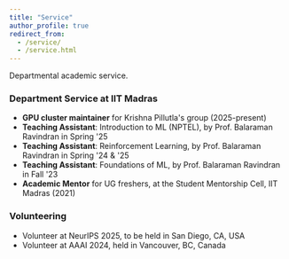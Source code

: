 ```yaml
---
title: "Service"
author_profile: true
redirect_from: 
  - /service/
  - /service.html
---
```

Departmental academic service.

<!-- ### Reviewing

**Conferences**: NeurIPS, ICML, ICLR, AISTATS  

**Journals**: JMLR, JOTA, Math. Prog.   -->

### Department Service at IIT Madras

- **GPU cluster maintainer** for Krishna Pillutla's group (2025-present)
- **Teaching Assistant**: Introduction to ML (NPTEL), by Prof. Balaraman Ravindran in Spring '25
- **Teaching Assistant**: Reinforcement Learning, by Prof. Balaraman Ravindran in Spring '24 & '25
- **Teaching Assistant**: Foundations of ML, by Prof. Balaraman Ravindran in Fall '23
- **Academic Mentor** for UG freshers, at the Student Mentorship Cell, IIT Madras  (2021)


### Volunteering

- Volunteer at NeurIPS 2025, to be held in San Diego, CA, USA
- Volunteer at AAAI 2024, held in Vancouver, BC, Canada

